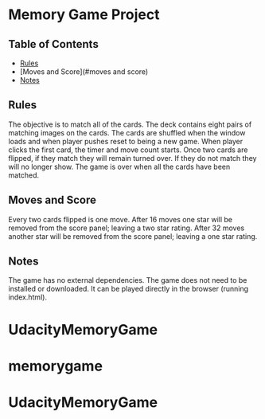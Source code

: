 # Memory Game Project

## Table of Contents

* [Rules](#rules)
* [Moves and Score](#moves and score)
* [Notes](#notes)

## Rules

The objective is to match all of the cards. The deck contains eight pairs of matching images on the cards. The cards are shuffled when the window loads and when player pushes reset to being a new game. When player clicks the first card, the timer and move count starts. Once two cards are flipped, if they match they will remain turned over. If they do not match they will no longer show. The game is over when all the cards have been matched. 

## Moves and Score
Every two cards flipped is one move. After 16 moves one star will be removed from the score panel; leaving a two star rating. After 32 moves another star will be removed from the score panel; leaving a one star rating. 

## Notes

The game has no external dependencies. The game does not need to be installed or downloaded. It can be played directly in the browser (running index.html). 

# UdacityMemoryGame
# memorygame
# UdacityMemoryGame
